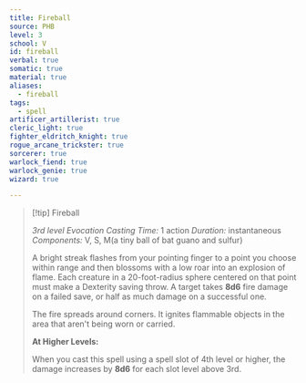 ```yaml
---
title: Fireball
source: PHB
level: 3
school: V
id: fireball
verbal: true
somatic: true
material: true
aliases:
  - fireball
tags:
  - spell
artificer_artillerist: true
cleric_light: true
fighter_eldritch_knight: true
rogue_arcane_trickster: true
sorcerer: true
warlock_fiend: true
warlock_genie: true
wizard: true

---
```

>[!tip] Fireball
>
> *3rd level Evocation*
> *Casting Time:* 1 action
> *Duration:* instantaneous
> *Components:* V, S, M(a tiny ball of bat guano and sulfur)
>
>A bright streak flashes from your pointing finger to a point you choose within range and then blossoms with a low roar into an explosion of flame. Each creature in a 20-foot-radius sphere centered on that point must make a Dexterity saving throw. A target takes **8d6** fire damage on a failed save, or half as much damage on a successful one.
>
>The fire spreads around corners. It ignites flammable objects in the area that aren't being worn or carried.
>
>**At Higher Levels:**
>
>When you cast this spell using a spell slot of 4th level or higher, the damage increases by **8d6** for each slot level above 3rd.
>


